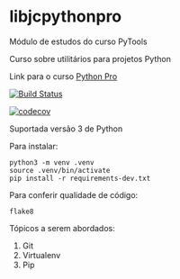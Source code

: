 # libjcpythonpro
Módulo de estudos do curso PyTools

Curso sobre utilitários para projetos Python

Link para o curso [Python Pro](https://www.python.pro.br/)

[![Build Status](https://travis-ci.org/jwestarb/libjcpythonpro.svg?branch=master)](https://travis-ci.org/jwestarb/libjcpythonpro)

[![codecov](https://codecov.io/gh/jwestarb/libjcpythonpro/branch/master/graph/badge.svg)](https://codecov.io/gh/jwestarb/libjcpythonpro)


Suportada versão 3 de Python

Para instalar:

```console
python3 -m venv .venv
source .venv/bin/activate
pip install -r requirements-dev.txt
```

Para conferir qualidade de código:

```console
flake8

```

Tópicos a serem abordados:
 1. Git
 2. Virtualenv
 3. Pip
